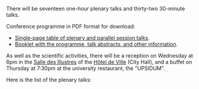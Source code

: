 There will be seventeen one-hour plenary talks and thirty-two 30-minute talks.

Conference programme in PDF format for download:

* [Single-page table of plenary and parallel session talks](http://www.math.univ-toulouse.fr/top-geom-conf-2013/documents/programme-with-sessions.pdf).
* [Booklet with the programme, talk abstracts, and other information](http://www.math.univ-toulouse.fr/top-geom-conf-2013/documents/booklet.pdf).

As well as the scientific activities, there will be a reception on Wednesday at 6pm in the [Salle des Illustres](http://fr.wikipedia.org/wiki/Capitole_de_Toulouse#Salle_des_Illustres) of the [Hôtel de Ville](http://en.wikipedia.org/wiki/Capitole_de_Toulouse) (City Hall), and a buffet on Thursday at 7:30pm at the university restaurant, the "UPSIDUM".

Here is the list of the plenary talks:
